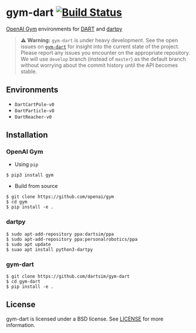 # gym-dart [![Build Status](https://travis-ci.org/dartsim/gym-dart.svg?branch=develop)](https://travis-ci.org/dartsim/gym-dart)
[OpenAI Gym](https://github.com/openai/gym) environments for [DART](https://github.com/dartsim/dart) and [dartpy](https://github.com/personalrobotics/dartpy)

> :warning: **Warning:** `gym-dart` is under heavy development. See the open issues on [`gym-dart`](https://github.com/dartsim/gym-dart/issues) for insight into the current state of the project. Please report any issues you encounter on the appropriate repository. We will use `develop` branch (instead of `master`) as the default branch without worrying about the commit history until the API becomes stable.

## Environments

* `DartCartPole-v0`
* `DartParticle-v0`
* `DartReacher-v0`

## Installation

### OpenAI Gym

* Using `pip`

```console
$ pip3 install gym
```

* Build from source

```console
$ git clone https://github.com/openai/gym
$ cd gym
$ pip install -e .
```

### dartpy

```console
$ sudo apt-add-repository ppa:dartsim/ppa
$ sudo apt-add-repository ppa:personalrobotics/ppa
$ sudo apt update
$ suao apt install python3-dartpy
```

### gym-dart

```console
$ git clone https://github.com/dartsim/gym-dart
$ cd gym-dart
$ pip install -e .
```

## License

gym-dart is licensed under a BSD license. See [LICENSE](./LICENSE) for more information.
